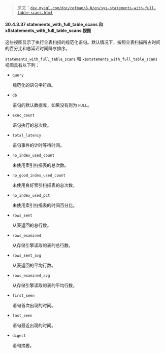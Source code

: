 > 原文：[`dev.mysql.com/doc/refman/8.0/en/sys-statements-with-full-table-scans.html`](https://dev.mysql.com/doc/refman/8.0/en/sys-statements-with-full-table-scans.html)

#### 30.4.3.37 statements_with_full_table_scans 和 x$statements_with_full_table_scans 视图

这些视图显示了执行全表扫描的规范化语句。默认情况下，按照全表扫描所占时间的百分比和总延迟时间降序排序。

`statements_with_full_table_scans` 和 `x$statements_with_full_table_scans` 视图具有以下列：

+   `query`

    规范化的语句字符串。

+   `db`

    语句的默认数据库，如果没有则为 `NULL`。

+   `exec_count`

    语句执行的总次数。

+   `total_latency`

    语句事件的计时等待时间。

+   `no_index_used_count`

    未使用索引扫描表的总次数。

+   `no_good_index_used_count`

    未使用良好索引扫描表的总次数。

+   `no_index_used_pct`

    未使用索引扫描表的时间百分比。

+   `rows_sent`

    从表返回的总行数。

+   `rows_examined`

    从存储引擎读取的表的总行数。

+   `rows_sent_avg`

    从表返回的平均行数。

+   `rows_examined_avg`

    从存储引擎读取的表的平均行数。

+   `first_seen`

    语句首次出现的时间。

+   `last_seen`

    语句最近出现的时间。

+   `digest`

    语句摘要。
